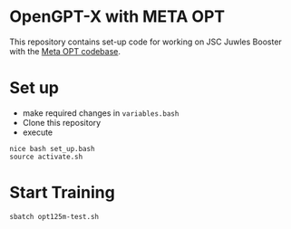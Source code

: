 # OpenGPT-X with META OPT

This repository contains set-up code for working on JSC Juwles Booster with
the [Meta OPT codebase](https://github.com/facebookresearch/metaseq.git).


# Set up
- make required changes in `variables.bash`
- Clone this repository
- execute 
```
nice bash set_up.bash
source activate.sh
```
# Start Training 

```
sbatch opt125m-test.sh
```